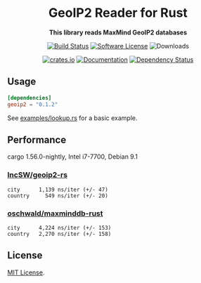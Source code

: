 <div align="center">
	<h1>GeoIP2 Reader for Rust</h1>
	<p>
		<strong>This library reads MaxMind GeoIP2 databases</strong>
	</p>

[![Build Status](https://github.com/cristalhq/base64/workflows/build/badge.svg)](https://github.com/IncSW/geoip2/actions)
[![Software License](https://img.shields.io/badge/license-MIT-brightgreen.svg)](LICENSE)
![Downloads](https://img.shields.io/crates/d/geoip2.svg)

[![crates.io](https://img.shields.io/crates/v/geoip2?label=latest)](https://crates.io/crates/geoip2)
[![Documentation](https://docs.rs/geoip2/badge.svg?version=0.1.2)](https://docs.rs/geoip2/0.1.2)
[![Dependency Status](https://deps.rs/crate/geoip2/0.1.2/status.svg)](https://deps.rs/crate/geoip2/0.1.2)


</div>

## Usage

```toml
[dependencies]
geoip2 = "0.1.2"
```

See [examples/lookup.rs](examples/lookup.rs) for a basic example.

## Performance

cargo 1.56.0-nightly, Intel i7-7700, Debian 9.1

### [IncSW/geoip2-rs](https://github.com/IncSW/geoip2-rs)
```
city      1,139 ns/iter (+/- 47)
country     549 ns/iter (+/- 20)
```

### [oschwald/maxminddb-rust](https://github.com/oschwald/maxminddb-rust)
```
city      4,224 ns/iter (+/- 153)
country   2,270 ns/iter (+/- 158)
```

## License

[MIT License](LICENSE).

